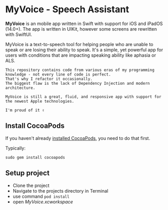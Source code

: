 # MyVoice - Speech Assistant
**MyVoice** is an mobile app written in Swift with support for iOS and iPadOS (14.0+). The app is written in UIKit, however some screens are rewritten with SwiftUI.

MyVoice is a text-to-speech tool for helping people who are unable to speak or are losing their ability to speak. It's a simple, yet powerful app for users with conditions that are impacting speaking ability like aphasia or ALS.

```
This repository contains code from various eras of my programming knowledge - not every line of code is perfect.
That's why I refactor it occasionally. 
The biggest flaw is the lack of Dependency Injection and modern architecture.

MyVoice is still a great, fluid, and responsive app with support for the newest Apple technologies.

I'm proud of it ✌️
```

## Install CocoaPods

If you haven't already [installed CocoaPods](https://guides.cocoapods.org/using/getting-started.html), you need to do that first.

Typically:

```
sudo gem install cocoapods
```

## Setup project
- Clone the project
- Navigate to the projects directory in Terminal
- use command `pod install`
- open *MyVoice.xcworkspace*

